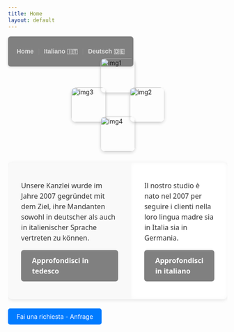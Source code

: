 ```yaml
---
title: Home
layout: default
---
```


<nav style="
background-color: grey;
padding: 12px 20px;
border-radius: 6px;
font-family: Arial, sans-serif;
box-shadow: 0 2px 5px rgba(0,0,0,0.15);
display: inline-flex;
gap: 10px;
align-items: center;
">
<a href="{{ site.baseurl }}/" style="
color: #ddd;
text-decoration: none;
font-weight: 600;
transition: color 0.3s ease;
" onmouseover="this.style.color='#f0a500'" onmouseout="this.style.color='#ddd'">Home</a>

<span style="color: #888;">|</span>

<a href="{{ site.baseurl }}/italiano/" style="
color: #ddd;
text-decoration: none;
font-weight: 600;
transition: color 0.3s ease;
" onmouseover="this.style.color='#f0a500'" onmouseout="this.style.color='#ddd'">Italiano 🇮🇹</a>

<span style="color: #888;">|</span>

<a href="{{ site.baseurl }}/deutsch/" style="
color: #ddd;
text-decoration: none;
font-weight: 600;
transition: color 0.3s ease;
" onmouseover="this.style.color='#f0a500'" onmouseout="this.style.color='#ddd'">Deutsch 🇩🇪</a>
</nav>


<div style="
  display: grid; 
  grid-template-columns: 80px 80px; 
  grid-template-rows: 80px 80px; 
  gap: 15px; 
  justify-content: center;
  align-items: center;
  margin-bottom: 30px;
  transform: rotate(45deg);
  width: 190px;
  margin-left: auto;
  margin-right: auto;
">
  <img src="{{ site.baseurl }}/assets/images/libro.jpg" alt="img1" style="
    width: 80px; 
    height: 80px; 
    object-fit: cover; 
    border-radius: 12px;
    box-shadow: 0 3px 6px rgba(0,0,0,0.15);
    transform: rotate(-45deg);
  ">
  <img src="{{ site.baseurl }}/assets/images/mani.jpg" alt="img2" style="
    width: 80px; 
    height: 80px; 
    object-fit: cover; 
    border-radius: 12px;
    box-shadow: 0 3px 6px rgba(0,0,0,0.15);
    transform: rotate(-45deg);
  ">
  <img src="{{ site.baseurl }}/assets/images/quaderno.jpg" alt="img3" style="
    width: 80px; 
    height: 80px; 
    object-fit: cover; 
    border-radius: 12px;
    box-shadow: 0 3px 6px rgba(0,0,0,0.15);
    transform: rotate(-45deg);
  ">
  <img src="{{ site.baseurl }}/assets/images/biglietto.jpg" alt="img4" style="
    width: 80px; 
    height: 80px; 
    object-fit: cover; 
    border-radius: 12px;
    box-shadow: 0 3px 6px rgba(0,0,0,0.15);
    transform: rotate(-45deg);
  ">
</div>
<div>
<table style="
  width: 100%; 
  border-collapse: separate; 
  border-spacing: 0 15px; 
  font-family: 'Segoe UI', Tahoma, Geneva, Verdana, sans-serif;
">
  <tr style="
    background: #f9f9f9; 
    box-shadow: 0 2px 8px rgba(0,0,0,0.1); 
    border-radius: 10px;
  ">
    <td style="
      vertical-align: top; 
      padding: 25px 30px; 
      width: 60%; 
      border-radius: 10px 0 0 10px;
      color: #333;
      font-size: 1rem;
      line-height: 1.5;
    ">
      <p>Unsere Kanzlei wurde im Jahre 2007 gegründet mit dem Ziel, 
         ihre Mandanten sowohl in deutscher als auch in italienischer Sprache vertreten zu können.</p>
      <p>
        <a href="{{ site.baseurl }}/deutsch/" style="
          display: inline-block;
          padding: 12px 25px; 
          background-color: grey; 
          color: white; 
          text-decoration: none; 
          border-radius: 6px;
          font-weight: 600;
          transition: background-color 0.3s ease;
        " onmouseover="this.style.backgroundColor='#218838'" onmouseout="this.style.backgroundColor='#28a745'">Approfondisci in tedesco</a>
      </p>
    </td>
    <td style="
      vertical-align: top; 
      padding: 25px 30px; 
      border-radius: 0 10px 10px 0;
      background: #fff;
      color: #333;
      font-size: 1rem;
      line-height: 1.5;
      box-shadow: inset 0 0 10px rgba(0,0,0,0.03);
    ">
      <p>Il nostro studio è nato nel 2007 per seguire i clienti nella loro lingua madre sia in Italia sia in Germania.</p>
      <p>
        <a href="{{ site.baseurl }}/italiano/" style="
          display: inline-block;
          padding: 12px 25px; 
          background-color: grey; 
          color: white; 
          text-decoration: none; 
          border-radius: 6px;
          font-weight: 600;
          transition: background-color 0.3s ease;
        " onmouseover="this.style.backgroundColor='#218838'" onmouseout="this.style.backgroundColor='#28a745'">Approfondisci in italiano</a>
      </p>
    </td>
  </tr>
</table>
</div>
<div>
<a href="{{ site.baseurl }}/" style="padding: 10px 20px; background-color: #007bff; color: white; text-decoration: none; border-radius: 5px;">Fai una richiesta - Anfrage</a>
</div>

